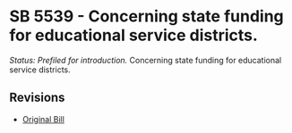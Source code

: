 # SB 5539 - Concerning state funding for educational service districts.
*Status: Prefiled for introduction.*
Concerning state funding for educational service districts.

## Revisions
* [Original Bill](1/)